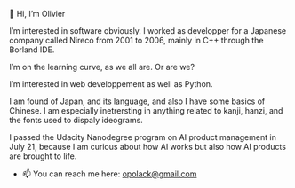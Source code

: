👋 Hi, I’m Olivier

I’m interested in software obviously. I worked as developper for a Japanese company called Nireco from 2001 to 2006, mainly in C++ through the Borland IDE. 

I’m on the learning curve, as we all are.
                                     Or are we? 
  
I’m interested in web developpement as well as Python.

I am found of Japan, and its language, and also I have some basics of Chinese. I am especially inetrersting in anything related to kanji, hanzi, and the fonts used to dispaly ideograms. 

I passed the Udacity Nanodegree program on AI product management in July 21, because I am curious about how AI works but also how AI products are brought to life.  

- 📫 You can reach me here: opolack@gmail.com
